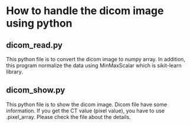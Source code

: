 

# How to handle the dicom image using python

## dicom_read.py

This python file is to convert the dicom image to numpy array.
In addition, this program normalize the data using MinMaxScalar which is sikit-learn library.

## dicom_show.py

This python file is to show the dicom image.
Dicom file have some information.
If you get the CT value (pixel value), you have to use .pixel_array.
Please check the file about the details.

